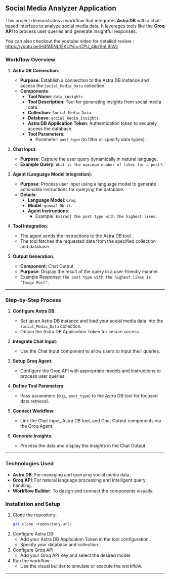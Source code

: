 ## Social Media Analyzer Application 

This project demonstrates a workflow that integrates **Astra DB** with a chat-based interface to analyze social media data. It leverages tools like the **Groq API** to process user queries and generate insightful responses.<br/>   
 
 
You can also checkout the youtube video for detailed review  : https://youtu.be/HdfA5NL12KU?si=rCPU_4jkk9nL9iWc
<br/>   
### Workflow Overview   
   
1. **Astra DB Connection**:
    - **Purpose**: Establish a connection to the Astra DB instance and access the `Social_Media_Data` collection. 
    - **Components**:   
        - **Tool Name**: `data_insights`. 
        - **Tool Description**: Tool for generating insights from social media data. 
        - **Collection**: `Social_Media_Data`. 
        - **Database**: `social_media_insights`.
        - **Astra DB Application Token**: Authentication token to securely access the database. 
        - **Tool Parameters**:
            - Parameter: `post_type` (to filter or specify data types).
 
2. **Chat Input**: 
    - **Purpose**: Capture the user query dynamically in natural language.
    - **Example Query**: `What is the maximum number of likes for a post?`. 

3. **Agent (Language Model Integration)**:
    - **Purpose**: Process user input using a language model to generate actionable instructions for querying the database.
    - **Details**:
        - **Language Model**: `Groq`.
        - **Model**: `gemma2-9b-it`.
        - **Agent Instructions**:
            - Example: `Extract the post type with the highest likes`.

4. **Tool Integration**: 
    - The agent sends the instructions to the Astra DB tool. 
    - The tool fetches the requested data from the specified collection and database.

5. **Output Generation**:
    - **Component**: Chat Output.
    - **Purpose**: Display the result of the query in a user-friendly manner.
    - Example Response: `The post type with the highest likes is "Image Post"`.

---

### Step-by-Step Process

1. **Configure Astra DB**:
   - Set up an Astra DB instance and load your social media data into the `Social_Media_Data` collection.
   - Obtain the Astra DB Application Token for secure access.

2. **Integrate Chat Input**:
   - Use the Chat Input component to allow users to input their queries.

3. **Setup Groq Agent**:
   - Configure the Groq API with appropriate models and instructions to process user queries.

4. **Define Tool Parameters**:
   - Pass parameters (e.g., `post_type`) to the Astra DB tool for focused data retrieval.

5. **Connect Workflow**:
   - Link the Chat Input, Astra DB tool, and Chat Output components via the Groq Agent.

6. **Generate Insights**:
   - Process the data and display the insights in the Chat Output.

---

### Technologies Used

- **Astra DB**: For managing and querying social media data.
- **Groq API**: For natural language processing and intelligent query handling.
- **Workflow Builder**: To design and connect the components visually.

### Installation and Setup

1. Clone the repository:
   ```bash
   git clone <repository-url>
   ```
2. Configure Astra DB:
   - Add your Astra DB Application Token in the tool configuration.
   - Specify your database and collection.
3. Configure Groq API:
   - Add your Groq API Key and select the desired model.
4. Run the workflow:
   - Use the visual builder to simulate or execute the workflow.

---

